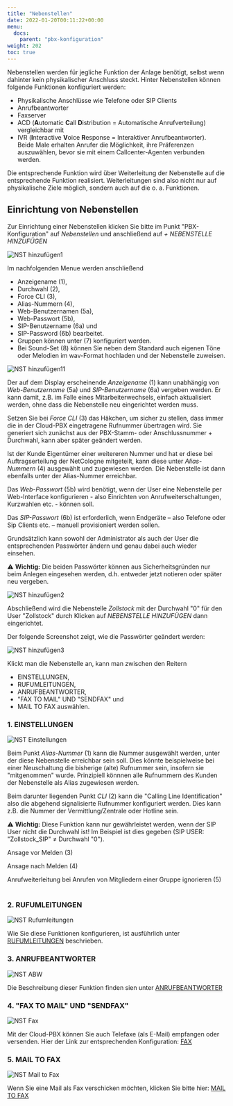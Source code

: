 ```yaml
---
title: "Nebenstellen"
date: 2022-01-20T00:11:22+00:00
menu:
  docs:
    parent: "pbx-konfiguration"
weight: 202
toc: true
---
```


Nebenstellen werden für jegliche Funktion der Anlage benötigt, selbst wenn dahinter kein physikalischer Anschluss steckt. Hinter Nebenstellen können folgende Funktionen konfiguriert werden:

* Physikalische Anschlüsse wie Telefone oder SIP Clients
* Anrufbeantworter
* Faxserver
* ACD (**A**utomatic **C**all **D**istribution = Automatische Anrufverteilung) vergleichbar mit
* IVR (**I**nteractive **V**oice **R**esponse = Interaktiver Anrufbeantworter). <br>
Beide Male erhalten Anrufer die Möglichkeit, ihre Präferenzen auszuwählen, bevor sie mit einem Callcenter-Agenten verbunden werden.

Die entsprechende Funktion wird über Weiterleitung der Nebenstelle auf die entsprechende Funktion realisiert. Weiterleitungen sind also nicht nur auf physikalische Ziele möglich, sondern auch auf die o. a. Funktionen. 

## Einrichtung von Nebenstellen 

Zur Einrichtung einer  Nebenstellen klicken Sie bitte im Punkt "PBX-Konfiguration" auf *Nebenstellen* und anschließend auf *+ NEBENSTELLE HINZUFÜGEN* <br>

![NST hinzufügen1](https://github.com/user-attachments/assets/40772df4-7fc0-42cc-b067-94ebbfa06b7a)

Im nachfolgenden Menue werden anschließend

* Anzeigename (1), <br>
* Durchwahl (2), <br>
* Force CLI (3), <br>
* Alias-Nummern (4), <br>
* Web-Benutzernamen (5a), <br>
* Web-Passwort (5b), <br>
* SIP-Benutzername (6a) und <br>
* SIP-Password (6b) bearbeitet. <br>
* Gruppen können unter (7) konfiguriert werden. <br>
* Bei Sound-Set (8) können Sie neben dem Standard auch eigenen Töne oder Melodien im wav-Format hochladen und der Nebenstelle zuweisen. <br>

![NST hinzufügen11](https://github.com/user-attachments/assets/b69e3036-5409-442f-887d-d6a0d40f42ea)

Der auf dem Display erscheinende *Anzeigename* (1) kann unabhängig von *Web-Benutzername* (5a) und *SIP-Benutzername* (6a) vergeben werden. Er kann damit, z.B. im Falle eines Mitarbeiterwechsels, einfach aktualisiert werden, ohne dass die Nebenstelle neu eingerichtet werden muss. <br>

Setzen Sie bei *Force CLI* (3) das Häkchen, um sicher zu stellen, dass immer die in der Cloud-PBX eingetragene Rufnummer übertragen wird. Sie generiert sich zunächst aus der PBX-Stamm- oder Anschlussnummer + Durchwahl, kann aber später geändert werden. <br>

Ist der Kunde Eigentümer einer weitereren Nummer und hat er diese bei Auftragserteilung der NetCologne mitgeteilt, kann diese unter *Alias-Nummern* (4) ausgewählt und zugewiesen werden. Die Nebenstelle ist dann ebenfalls unter der Alias-Nummer erreichbar. <br>

Das *Web-Passwort* (5b) wird benötigt, wenn der User eine Nebenstelle per Web-Interface konfigurieren - also Einrichten von Anrufweiterschaltungen, Kurzwahlen etc. - können soll. <br>

Das *SIP-Passwort* (6b) ist erforderlich, wenn Endgeräte – also Telefone oder Sip Clients etc. – manuell provisioniert werden sollen. <br>

Grundsätzlich kann sowohl der Administrator als auch der User die entsprechenden Passwörter ändern und genau dabei auch wieder einsehen. <br>

⚠️ **Wichtig:** Die beiden Passwörter können aus Sicherheitsgründen nur beim Anlegen eingesehen werden, d.h. entweder jetzt notieren oder später neu vergeben. <br>

![NST hinzufügen2](https://github.com/user-attachments/assets/5678029a-4a2d-4b17-8fd7-8e50c1499700)

Abschließend wird die Nebenstelle *Zollstock* mit der Durchwahl "0" für den User "Zollstock" durch Klicken auf *NEBENSTELLE HINZUFÜGEN* dann eingerichtet. <br>

Der folgende Screenshot zeigt, wie die Passwörter geändert werden: <br>

![NST hinzufügen3](https://github.com/user-attachments/assets/d400294f-4ee4-4ada-8573-cf2d7004ab27)

Klickt man die Nebenstelle an, kann man zwischen den Reitern

* EINSTELLUNGEN, 
* RUFUMLEITUNGEN, 
* ANRUFBEANTWORTER, 
* "FAX TO MAIL" UND "SENDFAX" und 
* MAIL TO FAX auswählen. <br>  

### 1. EINSTELLUNGEN

![NST Einstellungen](https://github.com/user-attachments/assets/2fed0b1f-87d2-4ab9-9f9f-bf1cd7749d79)

Beim Punkt *Alias-Nummer* (1) kann die Nummer ausgewählt werden, unter der diese Nebenstelle erreichbar sein soll. Dies könnte beispielweise bei einer Neuschaltung die bisherige (alte) Rufnummer sein, insofern sie "mitgenommen" wurde. Prinzipiell könnnen alle Rufnummern des Kunden der Nebenstelle als Alias zugewiesen werden. <br>

Beim darunter liegenden Punkt *CLI* (2) kann die "Calling Line Identification" also die abgehend signalisierte Rufnummer konfiguriert werden. Dies kann z.B. die Nummer der Vermittlung/Zentrale oder Hotline sein. <br>

⚠️ **Wichtig:** Diese Funktion kann nur gewährleistet werden, wenn der SIP User nicht die Durchwahl ist! Im Beispiel ist dies gegeben (SIP USER: "Zollstock_SIP" ≠ Durchwahl "0"). <br>

Ansage vor Melden (3) <br>

Ansage nach Melden (4) <br>

Anrufweiterleitung bei Anrufen von Mitgliedern einer Gruppe ignorieren (5) <br>
<br>

### 2. RUFUMLEITUNGEN

![NST Rufumleitungen](https://github.com/user-attachments/assets/3ecc72ba-0629-4be3-ae54-529eb83a4d1d)

Wie Sie diese Funktionen konfigurieren, ist ausführlich unter [RUFUMLEITUNGEN](https://cloudpbx-doku.netcologne.de/docs/funktionen/anrufweiterleitung/) beschrieben. <br>

### 3. ANRUFBEANTWORTER

![NST ABW](https://github.com/user-attachments/assets/0b36dc4d-1b88-4a3d-9108-c698641e08cc)

Die Beschreibung dieser Funktion finden sien unter [ANRUFBEANTWORTER](https://cloudpbx-doku.netcologne.de/docs/funktionen/anrufbeantworter/) <br>

### 4. "FAX TO MAIL" UND "SENDFAX"

![NST Fax](https://github.com/user-attachments/assets/577c0797-e754-4924-9c72-a89aa583f5d0)

Mit der Cloud-PBX können Sie auch Telefaxe (als E-Mail) empfangen oder versenden. Hier der Link zur entsprechenden Konfiguration: [FAX](https://cloudpbx-doku.netcologne.de/docs/funktionen/fax/) <br>

### 5. MAIL TO FAX

![NST Mail to Fax](https://github.com/user-attachments/assets/513b20c0-eb79-41d2-baa6-0eb0c36ad9cf)

Wenn Sie eine Mail als Fax verschicken möchten, klicken Sie bitte hier: [MAIL TO FAX](https://cloudpbx-doku.netcologne.de/docs/funktionen/fax/#mail2fax) <br>
